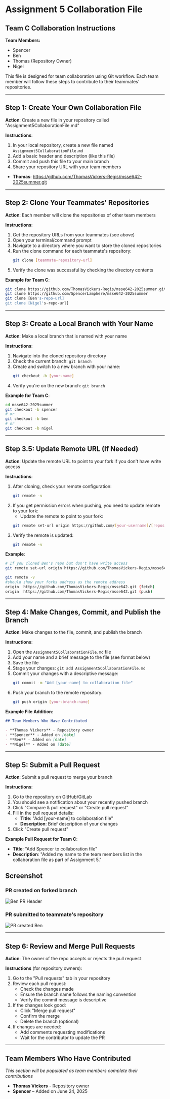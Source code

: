 # Assignment 5 Collaboration File

## Team C Collaboration Instructions

**Team Members:**
- Spencer
- Ben  
- Thomas (Repository Owner)
- Nigel

This file is designed for team collaboration using Git workflow. Each team member will follow these steps to contribute to their teammates' repositories.

---

## Step 1: Create Your Own Collaboration File

**Action**: Create a new file in your repository called "Assignment5CollaborationFile.md"

**Instructions**:
1. In your local repository, create a new file named `Assignment5CollaborationFile.md`
2. Add a basic header and description (like this file)
3. Commit and push this file to your main branch
4. Share your repository URL with your team members

- **Thomas**: https://github.com/ThomasVickers-Regis/msse642-2025summer.git

---

## Step 2: Clone Your Teammates' Repositories

**Action**: Each member will clone the repositories of other team members

**Instructions**:
1. Get the repository URLs from your teammates (see above)
2. Open your terminal/command prompt
3. Navigate to a directory where you want to store the cloned repositories
4. Run the clone command for each teammate's repository:
   ```bash
   git clone [teammate-repository-url]
   ```
5. Verify the clone was successful by checking the directory contents

**Example for Team C**:
```bash
git clone https://github.com/ThomasVickers-Regis/msse642-2025summer.git
git clone https://github.com/SpencerLamphere/msse642-2025summer
git clone [Ben's-repo-url]
git clone [Nigel's-repo-url]
```

---

## Step 3: Create a Local Branch with Your Name

**Action**: Make a local branch that is named with your name

**Instructions**:
1. Navigate into the cloned repository directory
2. Check the current branch: `git branch`
3. Create and switch to a new branch with your name:
   ```bash
   git checkout -b [your-name]
   ```
4. Verify you're on the new branch: `git branch`

**Example for Team C**:
```bash
cd msse642-2025summer
git checkout -b spencer
# or
git checkout -b ben
# or
git checkout -b nigel
```

---

## Step 3.5: Update Remote URL (If Needed)

**Action**: Update the remote URL to point to your fork if you don't have write access

**Instructions**:
1. After cloning, check your remote configuration:
   ```bash
   git remote -v
   ```
2. If you get permission errors when pushing, you need to update remote to your fork:
   - Update the remote to point to your fork:
   ```bash
   git remote set-url origin https://github.com/[your-username]/[repository-name].git
   ```
3. Verify the remote is updated:
   ```bash
   git remote -v
   ```

**Example**:
```bash
# If you cloned Ben's repo but don't have write access
git remote set-url origin https://github.com/ThomasVickers-Regis/msse642.git
```
```bash
git remote -v
#should show your forks address as the remote address
origin  https://github.com/ThomasVickers-Regis/msse642.git (fetch)
origin  https://github.com/ThomasVickers-Regis/msse642.git (push)
```

---

## Step 4: Make Changes, Commit, and Publish the Branch

**Action**: Make changes to the file, commit, and publish the branch

**Instructions**:
1. Open the `Assignment5CollaborationFile.md` file
2. Add your name and a brief message to the file (see format below)
3. Save the file
4. Stage your changes: `git add Assignment5CollaborationFile.md`
5. Commit your changes with a descriptive message:
   ```bash
   git commit -m "Add [your-name] to collaboration file"
   ```
6. Push your branch to the remote repository:
   ```bash
   git push origin [your-branch-name]
   ```

**Example File Addition**:
```markdown
## Team Members Who Have Contributed

- **Thomas Vickers** - Repository owner
- **Spencer** - Added on [date]
- **Ben** - Added on [date]
- **Nigel** - Added on [date]
```

---

## Step 5: Submit a Pull Request

**Action**: Submit a pull request to merge your branch

**Instructions**:
1. Go to the repository on GitHub/GitLab
2. You should see a notification about your recently pushed branch
3. Click "Compare & pull request" or "Create pull request"
4. Fill in the pull request details:
   - **Title**: "Add [your-name] to collaboration file"
   - **Description**: Brief description of your changes
5. Click "Create pull request"

**Example Pull Request for Team C**:
- **Title**: "Add Spencer to collaboration file"
- **Description**: "Added my name to the team members list in the collaboration file as part of Assignment 5."

## Screenshot

### PR created on forked branch
![Ben PR Header](./SS1%20Ben%20PR%20Header.png)

### PR submitted to teammate's repository
![PR created Ben](./SS2%20PR%20created%20Ben.png)

---

## Step 6: Review and Merge Pull Requests

**Action**: The owner of the repo accepts or rejects the pull request

**Instructions** (for repository owners):
1. Go to the "Pull requests" tab in your repository
2. Review each pull request:
   - Check the changes made
   - Ensure the branch name follows the naming convention
   - Verify the commit message is descriptive
3. If the changes look good:
   - Click "Merge pull request"
   - Confirm the merge
   - Delete the branch (optional)
4. If changes are needed:
   - Add comments requesting modifications
   - Wait for the contributor to update the PR

---

## Team Members Who Have Contributed

*This section will be populated as team members complete their contributions*

- **Thomas Vickers** - Repository owner
- **Spencer** – Added on June 24, 2025
